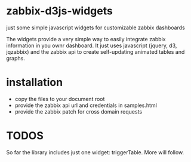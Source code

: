 # zabbix-d3js-widgets
just some simple javascript widgets for customizable zabbix dashboards

The widgets provide a very simple way to easily integrate zabbix information in you ownr dashboard. It just uses javascript (jquery, d3, jqzabbix) and the zabbix api to create self-updating animated tables and graphs.

installation
============
* copy the files to your document root
* provide the zabbix api url and credentials in samples.html
* provide the zabbix patch for cross domain requests

TODOS
=======

So far the library includes just one widget: triggerTable.
More will follow.
